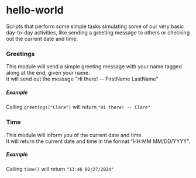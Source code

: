 # hello-world


Scripts that perform some simple tasks simulating some of
our very basic day-to-day activities, like sending a greeting
message to others or checking out the current date and time.

### Greetings

This module will send a simple greeting message with your name
tagged along at the end, given your name.   
It will send out the message "Hi there! -- FirstName LastName"

##### Example

Calling `greetings("Clare")` will return `"Hi there! -- Clare"`

### Time

This module will inform you of the current date and time.   
It will return the current date and time in the format
"HH:MM MM/DD/YYYY".

##### Example

Calling `time()` will return `"13:46 02/27/2024"`
